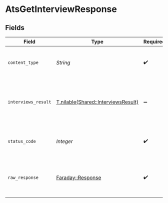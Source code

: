 # AtsGetInterviewResponse


## Fields

| Field                                                                          | Type                                                                           | Required                                                                       | Description                                                                    |
| ------------------------------------------------------------------------------ | ------------------------------------------------------------------------------ | ------------------------------------------------------------------------------ | ------------------------------------------------------------------------------ |
| `content_type`                                                                 | *String*                                                                       | :heavy_check_mark:                                                             | HTTP response content type for this operation                                  |
| `interviews_result`                                                            | [T.nilable(Shared::InterviewsResult)](../../models/shared/interviewsresult.md) | :heavy_minus_sign:                                                             | The interview with the given identifier was retrieved.                         |
| `status_code`                                                                  | *Integer*                                                                      | :heavy_check_mark:                                                             | HTTP response status code for this operation                                   |
| `raw_response`                                                                 | [Faraday::Response](https://www.rubydoc.info/gems/faraday/Faraday/Response)    | :heavy_check_mark:                                                             | Raw HTTP response; suitable for custom response parsing                        |